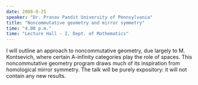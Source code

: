 ```yaml
---
date: 2008-8-25
speaker: "Dr. Pranav Pandit University of Pennsylvania"
title: "Noncommutative geometry and mirror symmetry"
time: "4.00 p.m." 
time: "Lecture Hall - I, Dept. of Mathematics"
---
```

I will outline an approach to noncommutative geometry, due largely to M. Kontsevich, where certain A-infinity categories play the role of spaces. This noncommutative geometry program draws much of its inspiration from homological mirror symmetry. The talk will be purely expository: it will not contain any new results.
